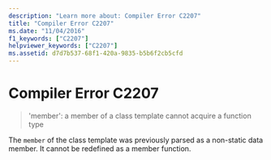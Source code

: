 ```yaml
---
description: "Learn more about: Compiler Error C2207"
title: "Compiler Error C2207"
ms.date: "11/04/2016"
f1_keywords: ["C2207"]
helpviewer_keywords: ["C2207"]
ms.assetid: d7d7b537-68f1-420a-9835-b5b6f2cb5cfd
---
```

# Compiler Error C2207

> 'member': a member of a class template cannot acquire a function type

The `member` of the class template was previously parsed as a non-static data member. It cannot be redefined as a member function.
